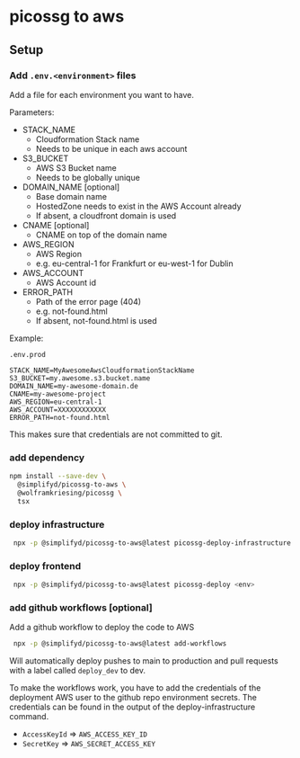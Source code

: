 # picossg to aws

## Setup

### Add `.env.<environment>` files

Add a file for each environment you want to have.

Parameters:

* STACK_NAME
    * Cloudformation Stack name
    * Needs to be unique in each aws account
* S3_BUCKET
    * AWS S3 Bucket name
    * Needs to be globally unique
* DOMAIN_NAME [optional]
    * Base domain name
    * HostedZone needs to exist in the AWS Account already
    * If absent, a cloudfront domain is used
* CNAME [optional]
    * CNAME on top of the domain name
* AWS_REGION
    * AWS Region
    * e.g. eu-central-1 for Frankfurt or eu-west-1 for Dublin
* AWS_ACCOUNT
    * AWS Account id
* ERROR_PATH
    * Path of the error page (404)
    * e.g. not-found.html
    * If absent, not-found.html is used

Example:

`.env.prod`

```
STACK_NAME=MyAwesomeAwsCloudformationStackName
S3_BUCKET=my.awesome.s3.bucket.name
DOMAIN_NAME=my-awesome-domain.de
CNAME=my-awesome-project
AWS_REGION=eu-central-1
AWS_ACCOUNT=XXXXXXXXXXXX
ERROR_PATH=not-found.html
```

This makes sure that credentials are not committed to git.

### add dependency

```bash
npm install --save-dev \
  @simplifyd/picossg-to-aws \
  @wolframkriesing/picossg \
  tsx
```

### deploy infrastructure

```bash
 npx -p @simplifyd/picossg-to-aws@latest picossg-deploy-infrastructure <env> <aws-profile>
```

### deploy frontend

```bash
 npx -p @simplifyd/picossg-to-aws@latest picossg-deploy <env>
```

### add github workflows [optional]

Add a github workflow to deploy the code to AWS

```bash
 npx -p @simplifyd/picossg-to-aws@latest add-workflows
```

Will automatically deploy pushes to main to production and pull requests with a label called `deploy_dev` to dev.

To make the workflows work, you have to add the credentials of the deployment AWS user to the github repo environment
secrets. The credentials can be found in the output of the deploy-infrastructure command.

* `AccessKeyId` => `AWS_ACCESS_KEY_ID`
* `SecretKey` => `AWS_SECRET_ACCESS_KEY`